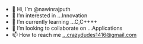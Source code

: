 - 👋 Hi, I’m @nawinrajputh
- 👀 I’m interested in ...Innovation
- 🌱 I’m currently learning ...C,C++++
- 💞️ I’m looking to collaborate on ...Applications
- 📫 How to reach me ...crazydudes1416@gmail.com

<!---
nawinrajputh/nawinrajputh is a ✨ special ✨ repository because its `README.md` (this file) appears on your GitHub profile.
You can click the Preview link to take a look at your changes.
--->

